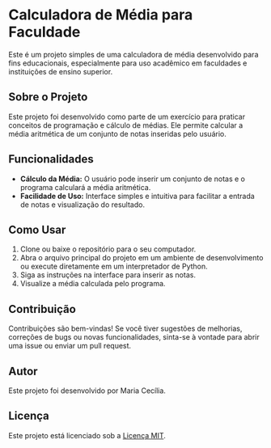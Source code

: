 # Calculadora de Média para Faculdade

Este é um projeto simples de uma calculadora de média desenvolvido para fins educacionais, especialmente para uso acadêmico em faculdades e instituições de ensino superior.

## Sobre o Projeto

Este projeto foi desenvolvido como parte de um exercício para praticar conceitos de programação e cálculo de médias. Ele permite calcular a média aritmética de um conjunto de notas inseridas pelo usuário.

## Funcionalidades

- **Cálculo da Média:** O usuário pode inserir um conjunto de notas e o programa calculará a média aritmética.
- **Facilidade de Uso:** Interface simples e intuitiva para facilitar a entrada de notas e visualização do resultado.

## Como Usar

1. Clone ou baixe o repositório para o seu computador.
2. Abra o arquivo principal do projeto em um ambiente de desenvolvimento ou execute diretamente em um interpretador de Python.
3. Siga as instruções na interface para inserir as notas.
4. Visualize a média calculada pelo programa.

## Contribuição

Contribuições são bem-vindas! Se você tiver sugestões de melhorias, correções de bugs ou novas funcionalidades, sinta-se à vontade para abrir uma issue ou enviar um pull request.

## Autor

Este projeto foi desenvolvido por Maria Cecília.

## Licença

Este projeto está licenciado sob a [Licença MIT](https://opensource.org/licenses/MIT).
